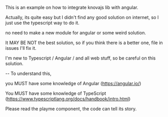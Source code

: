 This is an example on how to integrate knovajs lib with angular. 

Actually, its quite easy but I didn't find any good solution on internet, so I just use the typescript way to do it.

no need to make a new module for angular or some weird solution. 

It MAY BE NOT the best solution, so if you think there is a better one, file in issues I'll fix it.

I'm new to Typescript / Angular / and all web stuff, so be careful on this solution.

--
To understand this, 

you MUST have some knowledge of Angular (https://angular.io/)

You MUST have some knowledge of TypeScript (https://www.typescriptlang.org/docs/handbook/intro.html)

Please read the playme component, the code can tell its story.

